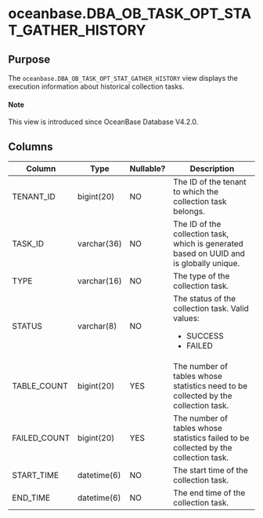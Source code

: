 # oceanbase.DBA_OB_TASK_OPT_STAT_GATHER_HISTORY

## Purpose

The `oceanbase.DBA_OB_TASK_OPT_STAT_GATHER_HISTORY` view displays the execution information about historical collection tasks. 

<main id="notice" type='explain'>
  <h4>Note</h4>
  <p>This view is introduced since OceanBase Database V4.2.0. </p>
</main>

## Columns

| **Column** | **Type** | **Nullable?** | **Description** |
| --- | --- | --- | --- |
| TENANT_ID | bigint(20) | NO | The ID of the tenant to which the collection task belongs. |
| TASK_ID | varchar(36) | NO | The ID of the collection task, which is generated based on UUID and is globally unique. |
| TYPE | varchar(16) | NO | The type of the collection task. |
| STATUS | varchar(8) | NO | The status of the collection task. Valid values:<ul><li>SUCCESS   </li><li>FAILED  </li></ul> |
| TABLE_COUNT | bigint(20) | YES | The number of tables whose statistics need to be collected by the collection task. |
| FAILED_COUNT | bigint(20) | YES | The number of tables whose statistics failed to be collected by the collection task. |
| START_TIME | datetime(6) | NO | The start time of the collection task. |
| END_TIME | datetime(6) | NO | The end time of the collection task. |
